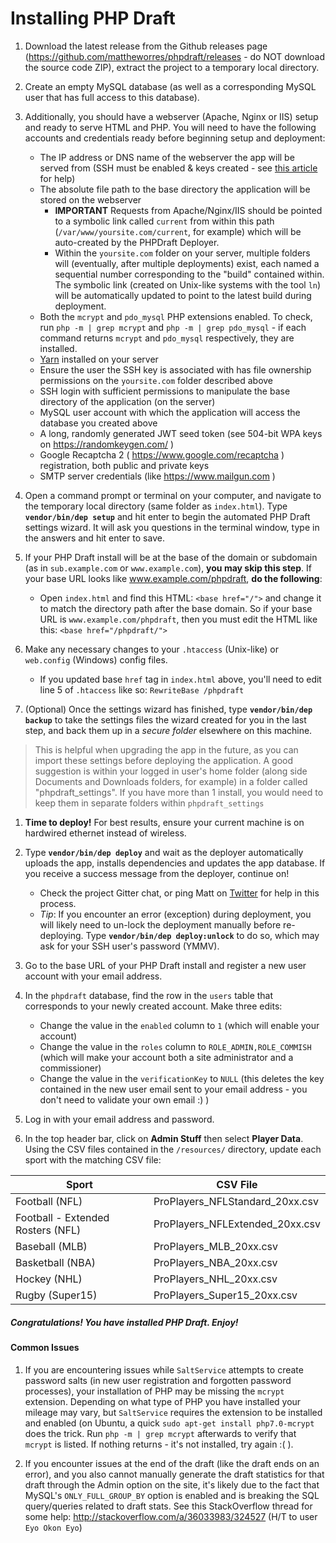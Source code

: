 # Installing PHP Draft

 1. Download the latest release from the Github releases page (https://github.com/mattheworres/phpdraft/releases - do NOT download the source code ZIP), extract the project to a temporary local directory.

 1. Create an empty MySQL database (as well as a corresponding MySQL user that has full access to this database).

 1. Additionally, you should have a webserver (Apache, Nginx or IIS) setup and ready to serve HTML and PHP. You will need to have the following accounts and credentials ready before beginning setup and deployment:
     - The IP address or DNS name of the webserver the app will be served from (SSH must be enabled & keys created - see [this article](https://www.digitalocean.com/community/tutorials/how-to-set-up-ssh-keys--2) for help)
     - The absolute file path to the base directory the application will be stored on the webserver
         - **IMPORTANT** Requests from Apache/Nginx/IIS should be pointed to a symbolic link called `current` from within this path (`/var/www/yoursite.com/current`, for example) which will be auto-created by the PHPDraft Deployer.
		 - Within the `yoursite.com` folder on your server, multiple folders will (eventually, after multiple deployments) exist, each named a sequential number corresponding to the "build" contained within. The symbolic link (created on Unix-like systems with the tool `ln`) will be automatically updated to point to the latest build during deployment.
	 - Both the `mcrypt` and `pdo_mysql` PHP extensions enabled. To check, run `php -m | grep mcrypt` and `php -m | grep pdo_mysql` - if each command returns `mcrypt` and `pdo_mysql` respectively, they are installed.
	 - [Yarn](https://yarnpkg.com/lang/en/docs/install) installed on your server
	 - Ensure the user the SSH key is associated with has file ownership permissions on the `yoursite.com` folder described above
     - SSH login with sufficient permissions to manipulate the base directory of the application (on the server)
     - MySQL user account with which the application will access the database you created above
     - A long, randomly generated JWT seed token (see 504-bit WPA keys on https://randomkeygen.com/ )
     - Google Recaptcha 2 ( https://www.google.com/recaptcha ) registration, both public and private keys
     - SMTP server credentials (like https://www.mailgun.com )

 1. Open a command prompt or terminal on your computer, and navigate to the temporary local directory (same folder as `index.html`). Type **`vendor/bin/dep setup`** and hit enter to begin the automated PHP Draft settings wizard. It will ask you questions in the terminal window, type in the answers and hit enter to save.

 1. If your PHP Draft install will be at the base of the domain or subdomain (as in `sub.example.com` or `www.example.com`), **you may skip this step**. If your base URL looks like www.example.com/phpdraft, **do the following**:

    - Open `index.html` and find this HTML: `<base href="/">` and change it to match the directory path after the base domain. So if your base URL is `www.example.com/phpdraft`, then you must edit the HTML like this: `<base href="/phpdraft/">`

 1. Make any necessary changes to your `.htaccess` (Unix-like) or `web.config` (Windows) config files.
     - If you updated base `href` tag in `index.html` above, you'll need to edit line 5 of `.htaccess` like so: `RewriteBase /phpdraft`

 1. (Optional) Once the settings wizard has finished, type **`vendor/bin/dep backup`** to take the settings files the wizard created for you in the last step, and back them up in a *secure folder* elsewhere on this machine.

>This is helpful when upgrading the app in the future, as you can import these settings before deploying the application. A good suggestion is within your logged in user's home folder (along side Documents and Downloads folders, for example) in a folder called "phpdraft_settings". If you have more than 1 install, you would need to keep them in separate folders within `phpdraft_settings`

 1. **Time to deploy!** For best results, ensure your current machine is on hardwired ethernet instead of wireless.

 1. Type **`vendor/bin/dep deploy`** and wait as the deployer automatically uploads the app, installs dependencies and updates the app database. If you receive a success message from the deployer, continue on!

     - Check the project Gitter chat, or ping Matt on [Twitter](https://twitter.com/mattheworres) for help in this process.
	 - *Tip*: If you encounter an error (exception) during deployment, you will likely need to un-lock the deployment manually before re-deploying. Type **`vendor/bin/dep deploy:unlock`** to do so, which may ask for your SSH user's password (YMMV).

 1. Go to the base URL of your PHP Draft install and register a new user account with your email address.

 1. In the `phpdraft` database, find the row in the `users` table that corresponds to your newly created account. Make three edits:

    - Change the value in the `enabled` column to `1` (which will enable your account)
    - Change the value in the `roles` column to `ROLE_ADMIN,ROLE_COMMISH` (which will make your account both a site administrator and a commissioner)
    - Change the value in the `verificationKey` to `NULL` (this deletes the key contained in the new user email sent to your email address - you don't need to validate your own email :) )

 1. Log in with your email address and password.

 1. In the top header bar, click on **Admin Stuff** then select **Player Data**. Using the CSV files contained in the `/resources/` directory, update each sport with the matching CSV file:

  Sport                      | CSV File
  -------------              | -------------
  Football (NFL)             | ProPlayers_NFLStandard_20xx.csv
  Football - Extended Rosters (NFL)    | ProPlayers_NFLExtended_20xx.csv
  Baseball (MLB)             | ProPlayers_MLB_20xx.csv
  Basketball (NBA)             | ProPlayers_NBA_20xx.csv
  Hockey (NHL)               | ProPlayers_NHL_20xx.csv
  Rugby (Super15)            | ProPlayers_Super15_20xx.csv

##### Congratulations! You have installed PHP Draft. Enjoy!

#### Common Issues

1. If you are encountering issues while `SaltService` attempts to create password salts (in new user registration and forgotten password processes), your installation of PHP may be missing the `mcrypt` extension. Depending on what type of PHP you have installed your mileage may vary, but `SaltService` requires the extension to be installed and enabled (on Ubuntu, a quick `sudo apt-get install php7.0-mcrypt` does the trick. Run `php -m | grep mcrypt` afterwards to verify that `mcrypt` is listed. If nothing returns - it's not installed, try again :( ).

1. If you encounter issues at the end of the draft (like the draft ends on an error), and you also cannot manually generate the draft statistics for that draft through the Admin option on the site, it's likely due to the fact that MySQL's `ONLY_FULL_GROUP_BY` option is enabled and is breaking the SQL query/queries related to draft stats. See this StackOverflow thread for some help: http://stackoverflow.com/a/36033983/324527 (H/T to user `Eyo Okon Eyo`)
